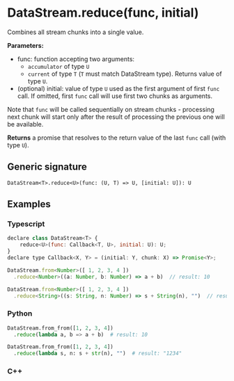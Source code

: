 # DataStream.reduce(func, initial)

Combines all stream chunks into a single value.

**Parameters:**
- func: function accepting two arguments:
  - `accumulator` of type `U`
  - `current` of type `T` (`T` must match DataStream type). Returns value of
     type `U`.
- (optional) initial: value of type `U` used as the first argument of first
  `func` call.  If omitted, first `func` call will use first two chunks as
  arguments.

Note that `func` will be called sequentially on stream chunks - processing next chunk
will start only after the result of processing the previous one will be available.

**Returns** a promise that resolves to the return value of the last `func` call
(with type `U`).

## Generic signature

```
DataStream<T>.reduce<U>(func: (U, T) => U, [initial: U]): U
```

## Examples

### Typescript

```js
declare class DataStream<T> {
    reduce<U>(func: Callback<T, U>, initial: U): U;
}
declare type Callback<X, Y> = (initial: Y, chunk: X) => Promise<Y>;
```

```js
DataStream.from<Number>([ 1, 2, 3, 4 ])
  .reduce<Number>((a: Number, b: Number) => a + b)  // result: 10
```

```js
DataStream.from<Number>([ 1, 2, 3, 4 ])
  .reduce<String>((s: String, n: Number) => s + String(n), "")  // result: "1234"
```

### Python

```python
DataStream.from_from([1, 2, 3, 4])
  .reduce(lambda a, b => a + b)  # result: 10
```

```python
DataStream.from_from([1, 2, 3, 4])
  .reduce(lambda s, n: s + str(n), "")  # result: "1234"
```

### C++
